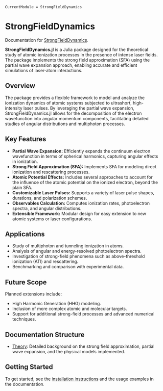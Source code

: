 ```@meta
CurrentModule = StrongFieldDynamics
```

# StrongFieldDynamics

Documentation for [StrongFieldDynamics](https://github.com/AlokaSahoo/StrongFieldDynamics.jl).

**StrongFieldDynamics.jl** is a Julia package designed for the theoretical study of atomic ionization processes in the presence of intense laser fields. The package implements the strong field approximation (SFA) using the partial wave expansion approach, enabling accurate and efficient simulations of laser-atom interactions.

## Overview

The package provides a flexible framework to model and analyze the ionization dynamics of atomic systems subjected to ultrashort, high-intensity laser pulses. By leveraging the partial wave expansion, StrongFieldDynamics.jl allows for the decomposition of the electron wavefunction into angular momentum components, facilitating detailed studies of angular distributions and multiphoton processes.

## Key Features

- **Partial Wave Expansion:** Efficiently expands the continuum electron wavefunction in terms of spherical harmonics, capturing angular effects in ionization.
- **Strong Field Approximation (SFA):** Implements SFA for modeling direct ionization and rescattering processes.
- **Atomic Potential Effects:** Includes several approaches to account for the influence of the atomic potential on the ionized electron, beyond the plain SFA.
- **Customizable Laser Pulses:** Supports a variety of laser pulse shapes, durations, and polarization schemes.
- **Observables Calculation:** Computes ionization rates, photoelectron spectra, and angular distributions.
- **Extensible Framework:** Modular design for easy extension to new atomic systems or laser configurations.

## Applications

- Study of multiphoton and tunneling ionization in atoms.
- Analysis of angular and energy-resolved photoelectron spectra.
- Investigation of strong-field phenomena such as above-threshold ionization (ATI) and rescattering.
- Benchmarking and comparison with experimental data.

## Future Scope

Planned extensions include:
- High Harmonic Generation (HHG) modeling.
- Inclusion of more complex atomic and molecular targets.
- Support for additional strong-field processes and advanced numerical techniques.

## Documentation Structure

- [Theory](theory.md): Detailed background on the strong field approximation, partial wave expansion, and the physical models implemented.

## Getting Started

To get started, see the [installation instructions](https://github.com/AlokaSahoo/StrongFieldDynamics.jl#installation) and the usage examples in the documentation.
